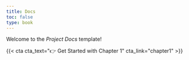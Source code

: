 ```yaml
---
title: Docs
toc: false
type: book
---
```


Welcome to the _Project Docs_ template!

{{< cta cta_text="👉 Get Started with Chapter 1" cta_link="chapter1" >}}
